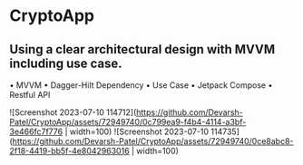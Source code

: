 # CryptoApp
## Using a clear architectural design with MVVM including use case. 


•	MVVM 
•	Dagger-Hilt Dependency 
•	Use Case 
•	Jetpack Compose 
•	Restful API 


![Screenshot 2023-07-10 114712](https://github.com/Devarsh-Patel/CryptoApp/assets/72949740/0c799ea9-f4b4-4114-a3bf-3e466fc7f776 | width=100)
![Screenshot 2023-07-10 114735](https://github.com/Devarsh-Patel/CryptoApp/assets/72949740/0ce8abc8-2f18-4419-bb5f-4e8042963016 | width=100)
